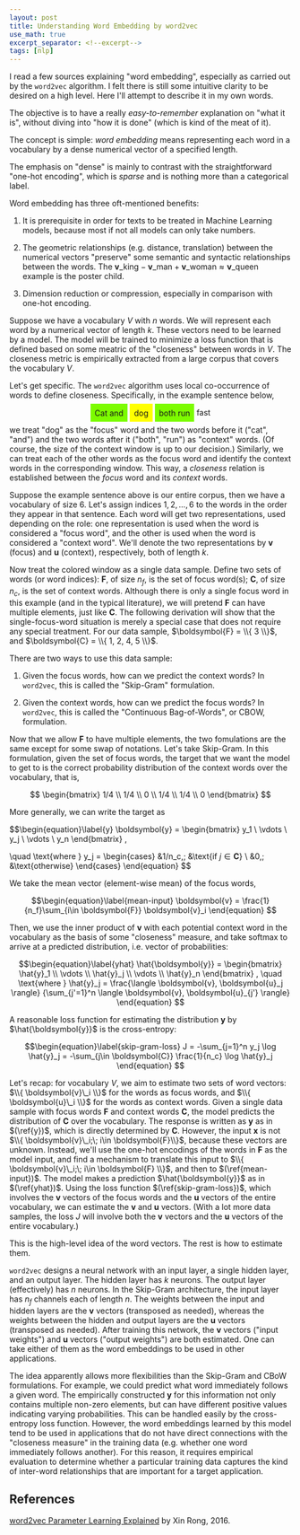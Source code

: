```yaml
---
layout: post
title: Understanding Word Embedding by word2vec
use_math: true
excerpt_separator: <!--excerpt-->
tags: [nlp]
---
```


I read a few sources explaining "word embedding", especially as carried out by the `word2vec` algorithm.
I felt there is still some intuitive clarity to be desired on a high level.
Here I'll attempt to describe it in my own words.
<!--excerpt-->
The objective is to have a really *easy-to-remember* explanation on "what it is",
without diving into "how it is done" (which is kind of the meat of it).

The concept is simple: *word embedding* means representing each word in a vocabulary by a dense numerical vector of a specified length.

The emphasis on "dense" is mainly to contrast with the straightforward "one-hot encoding",
which is *sparse* and is nothing more than a categorical label.

Word embedding has three oft-mentioned benefits:

1. It is prerequisite in order for texts to be treated in Machine Learning models, because most if not all models can only take numbers.

2. The geometric relationships (e.g. distance, translation) between the numerical vectors "preserve" some semantic and syntactic relationships between the words. The
$\boldsymbol{v}\_{\text{king}} - \boldsymbol{v}\_{\text{man}} + 
\boldsymbol{v}\_{\text{woman}} \approx \boldsymbol{v}\_{\text{queen}}$
example is the poster child.

3. Dimension reduction or compression, especially in comparison with one-hot encoding.

Suppose we have a vocabulary $V$ with $n$ words.
We will represent each word by a numerical vector of length $k$.
These vectors need to be learned by a model.
The model will be trained to minimize a loss function that is defined based on
some meatric of the "closeness" between words in $V$.
The closeness metric is empirically extracted from a large corpus
that covers the vocabulary $V$.

Let's get specific.
The `word2vec` algorithm uses local co-occurrence of words to define closeness.
Specifically, in the example sentence below,

<center>
<span style="background-color: LawnGreen; padding:2mm">Cat and</span>
<span style="background-color: yellow; padding:2mm">dog</span>
<span style="background-color: LawnGreen; padding:2mm">both run</span>
fast</center>

we treat "dog" as the "focus" word and the two words before it ("cat", "and") and the two words after it ("both", "run") as "context" words. (Of course, the size of the context window is up to our decision.) Similarly, we can treat each of the other words as the focus word and identify the context words in the corresponding window.
This way, a *closeness* relation is established between the *focus* word and its *context* words.

Suppose the example sentence above is our entire corpus, then we have a vocabulary of size 6. Let's assign indices $1,2,...,6$ to the words in the order they appear in that sentence.
Each word will get two representations, used depending on the role:
one representation is used when the word is considered a "focus word",
and the other is used when the word is considered a "context word".
We'll denote the two representations by $\boldsymbol{v}$ (focus) and $\boldsymbol{u}$ (context), respectively,
both of length $k$.

Now treat the colored window as a single data sample.
Define two sets of words (or word indices):
$\boldsymbol{F}$, of size $n_f$, is the set of focus word(s);
$\boldsymbol{C}$, of size $n_c$, is the set of context words.
Although there is only a single focus word in this example (and in the typical literature),
we will pretend $\boldsymbol{F}$ can have multiple elements, just like $\boldsymbol{C}$.
The following derivation will show that the single-focus-word situation is merely a special case
that does not require any special treatment.
For our data sample,
$\boldsymbol{F} = \\{ 3 \\}$, and
$\boldsymbol{C} = \\{ 1, 2, 4, 5 \\}$.

There are two ways to use this data sample:

1. Given the focus words, how can we predict the context words?
In `word2vec`, this is called the "Skip-Gram" formulation.

2. Given the context words, how can we predict the focus words?
In `word2vec`, this is called the "Continuous Bag-of-Words", or CBOW, formulation.

Now that we allow $\boldsymbol{F}$ to have multiple elements,
the two fomulations are the same except for some swap of notations.
Let's take Skip-Gram.
In this formulation, given the set of focus words,
the target that we want the model to get to is the correct probability distribution of the context words over the vocabulary, that is,

$$
\begin{bmatrix}
1/4 \\
1/4 \\
0 \\
1/4 \\
1/4 \\
0
\end{bmatrix}
$$

More generally, we can write the target as

$$\begin{equation}\label{y}
\boldsymbol{y} = 
\begin{bmatrix}
y_1 \\
\vdots \\
y_j \\
\vdots \\
y_n
\end{bmatrix}
,

\quad
\text{where }
y_j =
\begin{cases}
&1/n_c,\; &\text{if $j \in \boldsymbol{C}$} \\
&0,\;   &\text{otherwise}
\end{cases}
\end{equation}
$$

We take the mean vector (element-wise mean) of the focus words,

$$\begin{equation}\label{mean-input}
\boldsymbol{v} = \frac{1}{n_f}\sum_{i\in \boldsymbol{F}} \boldsymbol{v}_i
\end{equation}
$$

Then, we use the inner product of $\boldsymbol{v}$
with each potential context word in the vocabulary as the basis of some "closeness" measure,
and take softmax to arrive at a predicted distribution, i.e. vector of probabilities:

$$\begin{equation}\label{yhat}
\hat{\boldsymbol{y}} = 
\begin{bmatrix}
\hat{y}_1 \\
\vdots \\
\hat{y}_j \\
\vdots \\
\hat{y}_n
\end{bmatrix}
,
\quad
\text{where }
\hat{y}_j = 
\frac{\langle \boldsymbol{v}, \boldsymbol{u}_j \rangle}
     {\sum_{j'=1}^n \langle \boldsymbol{v}, \boldsymbol{u}_{j'} \rangle}
\end{equation}
$$

A reasonable loss function for estimating the distribution $\boldsymbol{y}$
by $\hat{\boldsymbol{y}}$ is the cross-entropy:

$$\begin{equation}\label{skip-gram-loss}
J = -\sum_{j=1}^n y_j \log \hat{y}_j
  = -\sum_{j\in \boldsymbol{C}} \frac{1}{n_c}
    \log \hat{y}_j
\end{equation}
$$

Let's recap:
for vocabulary $V$, we aim to estimate two sets of word vectors:
$\\{ \boldsymbol{v}\_i \\}$ for the words as focus words, and
$\\{ \boldsymbol{u}\_i \\}$ for the words as context words.
Given a single data sample with focus words $\boldsymbol{F}$ and context words $\boldsymbol{C}$,
the model predicts the distribution of $\boldsymbol{C}$ over the vocabulary.
The response is written as $\boldsymbol{y}$ as in $(\ref{y})$, 
which is directly determined by $\boldsymbol{C}$.
However, the input $\boldsymbol{x}$ is not 
$\\{ \boldsymbol{v}\_i;\; i\in \boldsymbol{F}\\}$,
because these vectors are unknown.
Instead, we'll use the one-hot encodings of the words in $\boldsymbol{F}$ as the model input,
and find a mechanism to translate this input to 
$\\{ \boldsymbol{v}\_i;\; i\in \boldsymbol{F} \\}$, and then to $(\ref{mean-input})$.
The model makes a prediction $\hat{\boldsymbol{y}}$ as in $(\ref{yhat})$.
Using the loss function $(\ref{skip-gram-loss})$,
which involves the $\boldsymbol{v}$ vectors of the focus words and the $\boldsymbol{u}$ vectors
of the entire vocabulary,
we can estimate the $\boldsymbol{v}$ and $\boldsymbol{u}$ vectors.
(With a lot more data samples, the loss $J$ will involve both the $\boldsymbol{v}$ vectors
and the $\boldsymbol{u}$ vectors  of the entire vocabulary.)

This is the high-level idea of the word vectors.
The rest is how to estimate them.

`word2vec` designs
a neural network with an input layer, a single hidden layer, and an output layer.
The hidden layer has $k$ neurons.
The output layer (effectively) has $n$ neurons.
In the Skip-Gram architecture,
the input layer has $n_f$ channels each of length $n$.
The weights between the input and hidden layers are the $\boldsymbol{v}$ vectors (transposed as needed),
whereas
the weights between the hidden and output layers are the $\boldsymbol{u}$ vectors (transposed as needed).
After training this network, the $\boldsymbol{v}$ vectors ("input weights") and $\boldsymbol{u}$ vectors ("output weights") are both estimated. One can take either of them as the word embeddings to be used in other applications.

The idea apparently allows more flexibilities than the Skip-Gram and CBoW formulations.
For example, we could predict what word immediately follows a given word.
The empirically constructed $\boldsymbol{y}$ for this information
not only contains multiple non-zero elements, 
but can have different positive values indicating varying probabilities.
This can be handled easily by the cross-entropy loss function.
However, the word embeddings learned by this model tend to be used in applications that
do not have direct connections with the "closeness measure" in the training data
(e.g. whether one word immediately follows another).
For this reason, it requires empirical evaluation to determine
whether a particular training data captures the kind of inter-word relationships that are important for a target application. 



## References

[word2vec Parameter Learning Explained](https://arxiv.org/abs/1411.2738) by Xin Rong, 2016.
